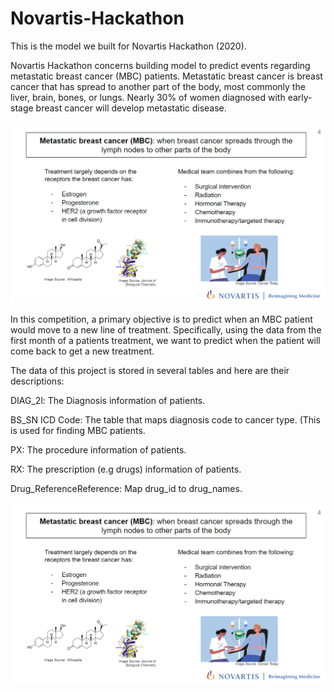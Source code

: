 # Novartis-Hackathon

This is the model we built for Novartis Hackathon (2020). 

Novartis Hackathon concerns building model to predict events regarding metastatic breast cancer (MBC) patients. Metastatic breast cancer is breast cancer that has spread to another part of the body, most commonly the liver, brain, bones, or lungs. Nearly 30% of women diagnosed with early-stage breast cancer will develop metastatic disease.

![](pictures/breast_cancer_description.PNG)<!-- -->

In this competition, a primary objective is to predict when an MBC patient would move to a new line of treatment. Specifically, using the data from the first month of a patients treatment, we want to predict when the patient will come back to get a new treatment.

The data of this project is stored in several tables and here are their descriptions:

DIAG_2l: The Diagnosis information of patients.

BS_SN ICD Code: The table that maps diagnosis code to cancer type. (This is used for finding MBC patients.

PX: The procedure information of patients.

RX: The prescription (e.g drugs) information of patients.

Drug_ReferenceReference: Map drug_id to drug_names.

![](pictures/breast_cancer_description.PNG)<!-- -->
